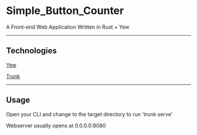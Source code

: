 # Simple_Button_Counter
A Front-end Web Application Written in Rust + Yew



---
## Technologies

[Yew](https://crates.io/crates/yew)

[Trunk](https://crates.io/crates/trunk)

---
## Usage

Open your CLI and change to the target directory to run 'trunk serve'

Webserver usually opens at 0.0.0.0:8080 

